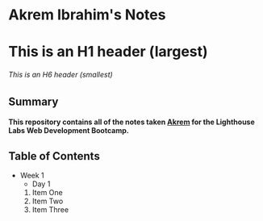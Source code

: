 # Akrem Ibrahim's Notes

# This is an H1 header (largest)
###### This is an H6 header (smallest)
## Summary

#### This repository contains all of the notes taken [Akrem](https://github.com/Akremibrahim/Ligthhousewebnotes.git) for the Lighthouse Labs Web Development Bootcamp.

## Table of Contents
* Week 1
  * Day 1
  1. Item One
  2. Item Two
  3. Item Three


